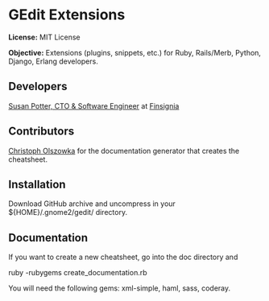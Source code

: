 # GEdit Extensions

**License:** MIT License

**Objective:** Extensions (plugins, snippets, etc.) for Ruby, Rails/Merb, Python, Django, Erlang developers.

## Developers

[Susan Potter, CTO & Software Engineer](http://susanpotter.net "Agile Ruby, Merb, Rails, Javascript Developer") at [Finsignia](http://finsignia.com)

## Contributors

[Christoph Olszowka](http://github.com/colszowka/gedit-snippets) for the documentation generator that creates the cheatsheet.

## Installation

Download GitHub archive and uncompress in your ${HOME}/.gnome2/gedit/ directory.

## Documentation

If you want to create a new cheatsheet, go into the doc directory and

  ruby -rubygems create_documentation.rb
  
You will need the following gems: xml-simple, haml, sass, coderay.
